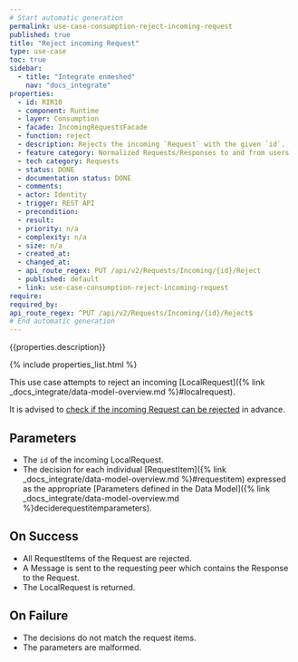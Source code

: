 ```yaml
---
# Start automatic generation
permalink: use-case-consumption-reject-incoming-request
published: true
title: "Reject incoming Request"
type: use-case
toc: true
sidebar:
  - title: "Integrate enmeshed"
    nav: "docs_integrate"
properties:
  - id: RIR10
  - component: Runtime
  - layer: Consumption
  - facade: IncomingRequestsFacade
  - function: reject
  - description: Rejects the incoming `Request` with the given `id`.
  - feature category: Normalized Requests/Responses to and from users
  - tech category: Requests
  - status: DONE
  - documentation status: DONE
  - comments:
  - actor: Identity
  - trigger: REST API
  - precondition:
  - result:
  - priority: n/a
  - complexity: n/a
  - size: n/a
  - created_at:
  - changed_at:
  - api_route_regex: PUT /api/v2/Requests/Incoming/{id}/Reject
  - published: default
  - link: use-case-consumption-reject-incoming-request
require:
required_by:
api_route_regex: ^PUT /api/v2/Requests/Incoming/{id}/Reject$
# End automatic generation
---
```


{{properties.description}}

{% include properties_list.html %}

This use case attempts to reject an incoming [LocalRequest]({% link _docs_integrate/data-model-overview.md %}#localrequest).

It is advised to [check if the incoming Request can be rejected](/use-case-consumption-check-if-incoming-request-can-be-rejected) in advance.

## Parameters

- The `id` of the incoming LocalRequest.
- The decision for each individual [RequestItem]({% link _docs_integrate/data-model-overview.md %}#requestitem)
  expressed as the appropriate [Parameters defined in the Data Model]({% link _docs_integrate/data-model-overview.md %}deciderequestitemparameters).

## On Success

- All RequestItems of the Request are rejected.
- A Message is sent to the requesting peer which contains the Response to the Request.
- The LocalRequest is returned.

## On Failure

- The decisions do not match the request items.
- The parameters are malformed.
